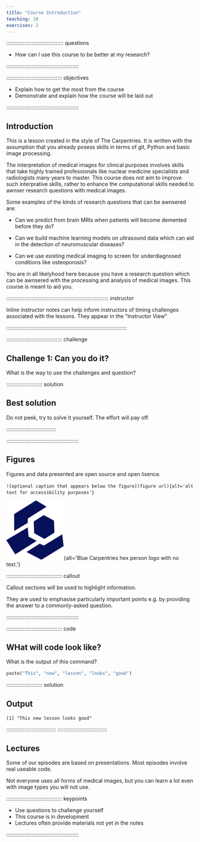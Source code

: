 ```yaml
---
title: "Course Introduction"
teaching: 10
exercises: 2
---
```


:::::::::::::::::::::::::::::::::::::: questions 

- How can I use this course to be better at my research?

::::::::::::::::::::::::::::::::::::::::::::::::

::::::::::::::::::::::::::::::::::::: objectives

- Explain how to get the most from the course
- Demonstrate and explain how the course will be laid out

::::::::::::::::::::::::::::::::::::::::::::::::

## Introduction

This is a lesson created in the style of The Carpentries. It is written with the assumption
that you already posess skills in terms of git, Python and basic image processing.

The interpretation of medical images for clinical purposes involves skills that take
highly trained professionals like nuclear medicine specialists and
radiologists many years to master. This course does not aim to improve such
interprative skills, rather to enhance the computational skills
needed to awnser research questions with medical images.

Some examples of the kinds of research questions that can be awnsered are:

- Can we predict from brain MRIs when patients will become demented before they do?

- Can we build machine learning models on ultrasound data which can aid in the detection of neuromuscular diseases?

- Can we use existing medical imaging to screen for underdiagnosed conditions like osteoporosis?

You are in all likelyhood here because you have a research question which can be awnsered with
the processing and analysis of medical images. This course is meant to aid you.


:::::::::::::::::::::::::::::::::::::::::::::::::::::::::::::::::::: instructor

Inline instructor notes can help inform instructors of timing challenges
associated with the lessons. They appear in the "Instructor View"

::::::::::::::::::::::::::::::::::::::::::::::::::::::::::::::::::::::::::::::::

::::::::::::::::::::::::::::::::::::: challenge 

## Challenge 1: Can you do it?

What is the way to use the challenges and question?



:::::::::::::::::::::::: solution 

## Best solution
 
Do not peek, try to solve it yourself. The effort will pay off.

:::::::::::::::::::::::::::::::::


::::::::::::::::::::::::::::::::::::::::::::::::

## Figures

Figures and data presented are open source and open lisence.

`![optional caption that appears below the figure](figure url){alt='alt text for
accessibility purposes'}`

![You belong in The Carpentries!](https://raw.githubusercontent.com/carpentries/logo/master/Badge_Carpentries.svg){alt='Blue Carpentries hex person logo with no text.'}

::::::::::::::::::::::::::::::::::::: callout

Callout sections will be used to highlight information.

They are  used to emphasise particularly important points
e.g. by providing the answer to a commonly-asked question.

::::::::::::::::::::::::::::::::::::::::::::::::


::::::::::::::::::::::::::::::::::::: code

## WHat will code look like?

What is the output of this command?

```python
paste("This", "new", "lesson", "looks", "good")
```

:::::::::::::::::::::::: solution 

## Output
 
```output
[1] "This new lesson looks good"
```
:::::::::::::::::::::::::::::::::
:::::::::::::::::::::::::::::::::
## Lectures

Some of our episodes are based on presentations. Most episodes involve real useable code.

Not everyone uses all forms of medical images, but you can learn a lot even with image types you will not use.

::::::::::::::::::::::::::::::::::::: keypoints 

- Use questions to challenge yourself
- This course is in development
- Lectures often provide materials not yet in the notes

::::::::::::::::::::::::::::::::::::::::::::::::

[r-markdown]: https://rmarkdown.rstudio.com/
